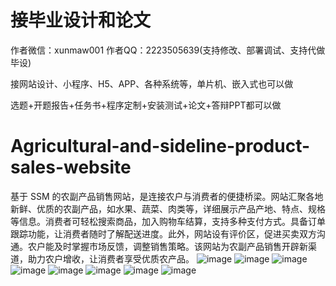 # 接毕业设计和论文
作者微信：xunmaw001  作者QQ：2223505639(支持修改、部署调试、支持代做毕设)

接网站设计、小程序、H5、APP、各种系统等，单片机、嵌入式也可以做

选题+开题报告+任务书+程序定制+安装测试+论文+答辩PPT都可以做
# Agricultural-and-sideline-product-sales-website
基于 SSM 的农副产品销售网站，是连接农户与消费者的便捷桥梁。网站汇聚各地新鲜、优质的农副产品，如水果、蔬菜、肉类等，详细展示产品产地、特点、规格等信息。消费者可轻松搜索商品，加入购物车结算，支持多种支付方式。具备订单跟踪功能，让消费者随时了解配送进度。此外，网站设有评价区，促进买卖双方沟通。农户能及时掌握市场反馈，调整销售策略。该网站为农副产品销售开辟新渠道，助力农户增收，让消费者享受优质农产品。 
![image](https://github.com/user-attachments/assets/380929d9-d49e-4e84-b80b-983da8ad0b7f)
![image](https://github.com/user-attachments/assets/5bb58f2e-b169-4e17-ad05-b8efb1bf8933)
![image](https://github.com/user-attachments/assets/e9535b8c-8d78-47dd-955c-3bda249a691e)
![image](https://github.com/user-attachments/assets/b183b335-3e71-4c1a-ba71-ddb73b0e8d12)
![image](https://github.com/user-attachments/assets/d9701c38-80b5-4ef3-855e-5f01557d5476)
![image](https://github.com/user-attachments/assets/4a99833a-eb3a-415e-bfe9-4978d229d35c)
![image](https://github.com/user-attachments/assets/632ced54-a1cc-4bcc-b471-da35f3b272ff)
![image](https://github.com/user-attachments/assets/39e88490-c9c4-4626-b8ba-ce2fd70b3d58)

